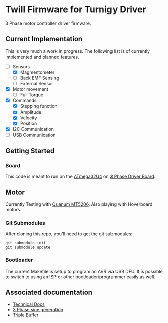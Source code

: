 # Twill Firmware for Turnigy Driver

3 Phase motor controller driver firmware.

## Current Implementation

This is very much a work in progress. The following list is of currently implemented and planned features.

- [ ] Sensors
  - [x] Magmentometer
  - [ ] Back EMF Sensing
  - [ ] External Sensor
- [x] Motor movement
  - [ ] Full Torque
- [x] Commands
  - [x] Stepping function
  - [x] Amplitude
  - [x] Velocity
  - [x] Position
- [x] I2C Communication
- [ ] USB Communication

## Getting Started

### Board

This code is meant to run on the [ATmega32U4](http://www.atmel.com/Images/Atmel-7766-8-bit-AVR-ATmega16U4-32U4_Datasheet.pdf) on [3 Phase Driver Board](https://github.com/cinderblock/3-Phase-Driver).

## Motor

Currently Testing with [Quanum MT5206](https://hobbyking.com/en_us/quanum-mt-series-5206-320kv-brushless-multirotor-motor-built-by-dys.html).
Also playing with Hoverboard motors.

### Git Submodules

After cloning this repo, you'll need to get the git submodules:

```
git submodule init
git submodule update
```

### Bootloader

The current Makefile is setup to program an AVR via USB DFU. It is possible to switch to using an ISP or other bootloader/programmer easily as well.

## Associated documentation

- [Technical Docs](docs/README.md)
- [3 Phase sine generation](docs/3%20Phase%20Sine%20Generation.md)
- [Triple Buffer](libCameron/Triple%20Buffer.png)
